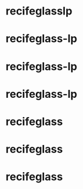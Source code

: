 # recifeglasslp
# recifeglass-lp
# recifeglass-lp
# recifeglass-lp
# recifeglass
# recifeglass
# recifeglass
